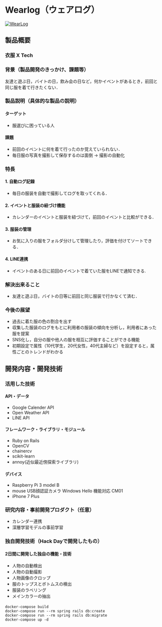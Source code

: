 # Wearlog（ウェアログ）

[![WearLog](wearlog/app/assets/images/WearLog_thmb.jpg)](https://www.youtube.com/watch?v=E5Hs6CRP7Mo&feature=youtu.be)

## 製品概要
### 衣服 X Tech

### 背景（製品開発のきっかけ、課題等）
 友達と遊ぶ日，バイトの日，飲み会の日など，何かイベントがあるとき，前回と同じ服を着て行きたくない．

### 製品説明（具体的な製品の説明）
#### ターゲット
 - 服選びに困っている人
#### 課題
 - 前回のイベントに何を着て行ったのか覚えていられない．
 - 毎日服の写真を撮影して保存するのは面倒 → 撮影の自動化

### 特長

#### 1. 自動ログ記録
 - 毎日の服装を自動で撮影してログを取ってくれる．

#### 2. イベントと服装の紐づけ機能
 - カレンダーのイベントと服装を紐づけて，前回のイベントと比較ができる．

#### 3. 服装の管理
 - お気に入りの服をフォルダ分けして管理したり，評価を付けてソートできる．  

#### 4. LINE連携
 - イベントのある日に前回のイベントで着ていた服をLINEで通知できる.

### 解決出来ること
 - 友達と遊ぶ日，バイトの日等に前回と同じ服装で行かなくて済む．

### 今後の展望
 * 過去に着た服の色の割合を出す
 * 収集した服装のログをもとに利用者の服装の傾向を分析し，利用者にあった服を提案
 * SNS化し，自分の服や他人の服を相互に評価することができる機能
 * 初期設定で属性（10代学生，20代女性，40代主婦など）を設定すると，属性ごとのトレンドがわかる


## 開発内容・開発技術
### 活用した技術
#### API・データ

* Google Calender API
* Open Weather API
* LINE API

#### フレームワーク・ライブラリ・モジュール
* Ruby on Rails
* OpenCV
* chainercv 
* scikit-learn
* annoy(近似最近傍探索ライブラリ)

#### デバイス
* Raspberry Pi 3 model B
* mouse USB顔認証カメラ Windows Hello 機能対応 CM01
* iPhone 7 Plus

### 研究内容・事前開発プロダクト（任意）
* カレンダー連携
* 深層学習モデルの事前学習

### 独自開発技術（Hack Dayで開発したもの）
#### 2日間に開発した独自の機能・技術
* 人物の自動検出
* 人物の自動撮影
* 人物画像のクロップ
* 服のトップスとボトムスの検出
* 服装のラベリング
* メインカラーの抽出

####
```
docker-compose build
docker-compose run --rm spring rails db:create
docker-compose run --rm spring rails db:migrate
docker-compose up -d

```
